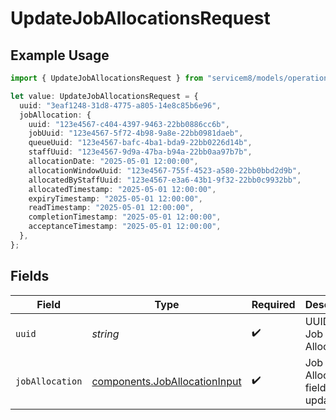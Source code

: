 # UpdateJobAllocationsRequest

## Example Usage

```typescript
import { UpdateJobAllocationsRequest } from "servicem8/models/operations";

let value: UpdateJobAllocationsRequest = {
  uuid: "3eaf1248-31d8-4775-a805-14e8c85b6e96",
  jobAllocation: {
    uuid: "123e4567-c404-4397-9463-22bb0886cc6b",
    jobUuid: "123e4567-5f72-4b98-9a8e-22bb0981daeb",
    queueUuid: "123e4567-bafc-4ba1-bda9-22bb0226d14b",
    staffUuid: "123e4567-9d9a-47ba-b94a-22bb0aa97b7b",
    allocationDate: "2025-05-01 12:00:00",
    allocationWindowUuid: "123e4567-755f-4523-a580-22bb0bbd2d9b",
    allocatedByStaffUuid: "123e4567-e3a6-43b1-9f32-22bb0c9932bb",
    allocatedTimestamp: "2025-05-01 12:00:00",
    expiryTimestamp: "2025-05-01 12:00:00",
    readTimestamp: "2025-05-01 12:00:00",
    completionTimestamp: "2025-05-01 12:00:00",
    acceptanceTimestamp: "2025-05-01 12:00:00",
  },
};
```

## Fields

| Field                                                                          | Type                                                                           | Required                                                                       | Description                                                                    |
| ------------------------------------------------------------------------------ | ------------------------------------------------------------------------------ | ------------------------------------------------------------------------------ | ------------------------------------------------------------------------------ |
| `uuid`                                                                         | *string*                                                                       | :heavy_check_mark:                                                             | UUID of the Job Allocation                                                     |
| `jobAllocation`                                                                | [components.JobAllocationInput](../../models/components/joballocationinput.md) | :heavy_check_mark:                                                             | Job Allocation fields to update                                                |